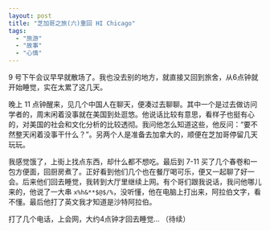 ```yaml
---
layout: post
title: "芝加哥之旅(六)重回 HI Chicago"
tags:
  - "旅游"
  - "故事"
  - "心情"
---
```


9 号下午会议早早就散场了。我也没去别的地方，就直接又回到旅舍，从6点钟就开始睡觉，实在太累了这几天。

晚上 11  点钟醒来，见几个中国人在聊天，便凑过去聊聊。其中一个是过去做访问学者的，周末闲着没事就在美国到处逛悠。他说话比较有意思，看样子也挺有心的，对美国的社会和文化分析的比较透彻。我问他怎么知道这些，他反问：“要不然整天闲着没事干什么？”。另两个人是准备去加拿大的，顺便在芝加哥停留几天玩玩。

我感觉饿了，上街上找点东西，却什么都不想吃。最后到 7-11 买了几个春卷和一包方便面，回厨房煮了。正好看到他们几个也在餐厅喝可乐，便又一起聊了好一会。后来他们回去睡觉，我转到大厅里继续上网。有个哥们跟我说话，我问他哪儿来的，他说了一大串 ```x%h&**$@$/%```，没听懂，他在电脑上打出来，阿拉伯文字，看不懂。最后他打了英文我才知道是沙特阿拉伯。


打了几个电话，上会网，大约4点钟才回去睡觉...
（待续）
